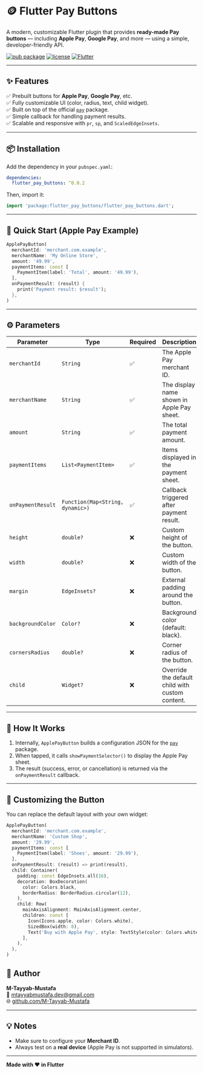 # 🪙 Flutter Pay Buttons

A modern, customizable Flutter plugin that provides **ready-made Pay buttons** — including **Apple Pay**, **Google Pay**, and more — using a simple, developer-friendly API.

[![pub package](https://img.shields.io/pub/v/flutter_pay_buttons.svg)](https://pub.dev/packages/flutter_pay_buttons)
[![license](https://img.shields.io/badge/license-Apache%202.0-blue.svg)](https://www.apache.org/licenses/LICENSE-2.0)
[![Flutter](https://img.shields.io/badge/Flutter-%E2%9D%A4-blue.svg)](https://flutter.dev)

---

## ✨ Features

✅ Prebuilt buttons for **Apple Pay**, **Google Pay**, etc.  
✅ Fully customizable UI (color, radius, text, child widget).  
✅ Built on top of the official [`pay`](https://pub.dev/packages/pay) package.  
✅ Simple callback for handling payment results.  
✅ Scalable and responsive with `pr`, `sp`, and `ScaledEdgeInsets`.

---

## 📦 Installation

Add the dependency in your `pubspec.yaml`:

```yaml
dependencies:
  flutter_pay_buttons: ^0.0.2
```

Then, import it:

```dart
import 'package:flutter_pay_buttons/flutter_pay_buttons.dart';
```

---

## 🚀 Quick Start (Apple Pay Example)

```dart
ApplePayButton(
  merchantId: 'merchant.com.example',
  merchantName: 'My Online Store',
  amount: '49.99',
  paymentItems: const [
    PaymentItem(label: 'Total', amount: '49.99'),
  ],
  onPaymentResult: (result) {
    print('Payment result: $result');
  },
)
```

---

## ⚙️ Parameters

| Parameter | Type | Required | Description |
|------------|------|-----------|-------------|
| `merchantId` | `String` | ✅ | The Apple Pay merchant ID. |
| `merchantName` | `String` | ✅ | The display name shown in Apple Pay sheet. |
| `amount` | `String` | ✅ | The total payment amount. |
| `paymentItems` | `List<PaymentItem>` | ✅ | Items displayed in the payment sheet. |
| `onPaymentResult` | `Function(Map<String, dynamic>)` | ✅ | Callback triggered after payment result. |
| `height` | `double?` | ❌ | Custom height of the button. |
| `width` | `double?` | ❌ | Custom width of the button. |
| `margin` | `EdgeInsets?` | ❌ | External padding around the button. |
| `backgroundColor` | `Color?` | ❌ | Background color (default: black). |
| `cornersRadius` | `double?` | ❌ | Corner radius of the button. |
| `child` | `Widget?` | ❌ | Override the default child with custom content. |

---

## 🧠 How It Works

1. Internally, `ApplePayButton` builds a configuration JSON for the [`pay`](https://pub.dev/packages/pay) package.  
2. When tapped, it calls `showPaymentSelector()` to display the Apple Pay sheet.  
3. The result (success, error, or cancellation) is returned via the `onPaymentResult` callback.  

---

## 🎨 Customizing the Button

You can replace the default layout with your own widget:

```dart
ApplePayButton(
  merchantId: 'merchant.com.example',
  merchantName: 'Custom Shop',
  amount: '29.99',
  paymentItems: const [
    PaymentItem(label: 'Shoes', amount: '29.99'),
  ],
  onPaymentResult: (result) => print(result),
  child: Container(
    padding: const EdgeInsets.all(16),
    decoration: BoxDecoration(
      color: Colors.black,
      borderRadius: BorderRadius.circular(12),
    ),
    child: Row(
      mainAxisAlignment: MainAxisAlignment.center,
      children: const [
        Icon(Icons.apple, color: Colors.white),
        SizedBox(width: 8),
        Text('Buy with Apple Pay', style: TextStyle(color: Colors.white)),
      ],
    ),
  ),
)
```

## 💙 Author

**M-Tayyab-Mustafa**  
📧 mtayyabmustafa.dev@gmail.com  
🌐 [github.com/M-Tayyab-Mustafa](https://github.com/M-Tayyab-Mustafa)

---

## 💡 Notes

- Make sure to configure your **Merchant ID**.  
- Always test on a **real device** (Apple Pay is not supported in simulators).  

---

**Made with ❤️ in Flutter**



